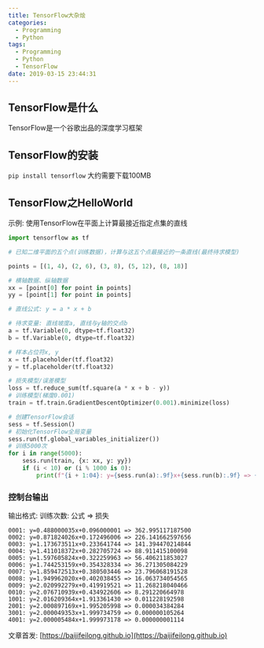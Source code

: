 ```yaml
---
title: TensorFlow大杂烩
categories:
  - Programming
  - Python
tags:
  - Programming
  - Python
  - TensorFlow
date: 2019-03-15 23:44:31
---
```


## TensorFlow是什么

TensorFlow是一个谷歌出品的深度学习框架

## TensorFlow的安装

`pip install tensorflow` 大约需要下载100MB

<!--more-->

## TensorFlow之HelloWorld

示例: 使用TensorFlow在平面上计算最接近指定点集的直线

```python
import tensorflow as tf

# 已知二维平面的五个点(训练数据)，计算与这五个点最接近的一条直线(最终待求模型)

points = [(1, 4), (2, 6), (3, 8), (5, 12), (8, 18)]

# 横轴数据、纵轴数据
xx = [point[0] for point in points]
yy = [point[1] for point in points]

# 直线公式: y = a * x + b

# 待求变量: 直线坡度a, 直线与y轴的交点b
a = tf.Variable(0, dtype=tf.float32)
b = tf.Variable(0, dtype=tf.float32)

# 样本占位符x, y
x = tf.placeholder(tf.float32)
y = tf.placeholder(tf.float32)

# 损失模型/误差模型
loss = tf.reduce_sum(tf.square(a * x + b - y))
# 训练模型(梯度0.001)
train = tf.train.GradientDescentOptimizer(0.001).minimize(loss)

# 创建TensorFlow会话
sess = tf.Session()
# 初始化TensorFlow全局变量
sess.run(tf.global_variables_initializer())
# 训练5000次
for i in range(5000):
    sess.run(train, {x: xx, y: yy})
    if (i < 10) or (i % 1000 is 0):
        print(f"{i + 1:04}: y={sess.run(a):.9f}x+{sess.run(b):.9f} => {sess.run(loss, {x: xx, y: yy}):.12f}")
```

### 控制台输出

输出格式: 训练次数: 公式 => 损失

```log
0001: y=0.488000035x+0.096000001 => 362.995117187500
0002: y=0.871824026x+0.172496006 => 226.141662597656
0003: y=1.173673511x+0.233641744 => 141.394470214844
0004: y=1.411018372x+0.282705724 => 88.911415100098
0005: y=1.597605824x+0.322259963 => 56.406211853027
0006: y=1.744253159x+0.354328334 => 36.271305084229
0007: y=1.859472513x+0.380503446 => 23.796068191528
0008: y=1.949962020x+0.402038455 => 16.063734054565
0009: y=2.020992279x+0.419919521 => 11.268218040466
0010: y=2.076710939x+0.434922606 => 8.291220664978
1001: y=2.016209364x+1.913361430 => 0.011228192598
2001: y=2.000897169x+1.995205998 => 0.000034384284
3001: y=2.000049353x+1.999734759 => 0.000000105264
4001: y=2.000005484x+1.999973178 => 0.000000001114
```

文章首发: [https://baijifeilong.github.io](https://baijifeilong.github.io)
